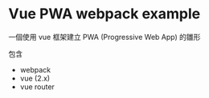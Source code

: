 # Vue PWA webpack example

一個使用 vue 框架建立 PWA (Progressive Web App) 的雛形

包含
- webpack
- vue (2.x)
- vue router